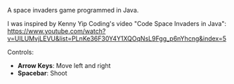 A space invaders game programmed in Java. 

I was inspired by Kenny Yip Coding's video "Code Space Invaders in Java": https://www.youtube.com/watch?v=UILUMvjLEVU&list=PLnKe36F30Y4Y1XQOqNsL9Fgg_p6nYhcng&index=5


Controls:
- **Arrow Keys**: Move left and right
- **Spacebar**: Shoot

